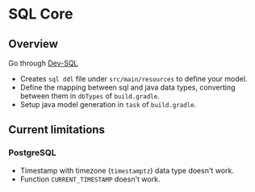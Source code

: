 # SQL Core

## Overview

Go through [Dev-SQL](https://github.com/NubeIO/iot-engine/wiki/Dev-%7C-SQL)

- Creates `sql ddl` file under `src/main/resources` to define your model.
- Define the mapping between sql and java data types, converting between them in `dbTypes` of `build.gradle`.
- Setup java model generation in `task` of `build.gradle`.

## Current limitations

### PostgreSQL

- Timestamp with timezone (`timestamptz`) data type doesn't work.
- Function `CURRENT_TIMESTAMP` doesn't work.
